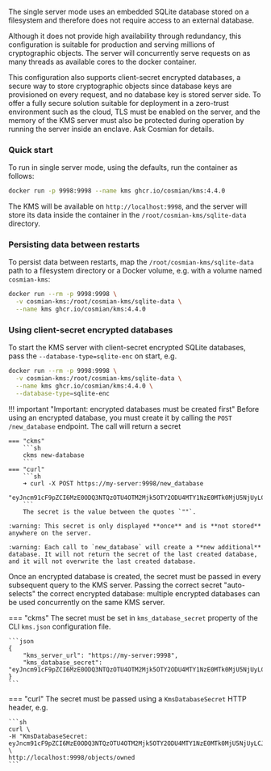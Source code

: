 
The single server mode uses an embedded SQLite database stored on a filesystem and therefore does not require access to an external database.

Although it does not provide high availability through redundancy, this configuration is suitable for production and serving millions of cryptographic objects.  The server will concurrently serve requests on as many threads as available cores to the docker container.

This configuration also supports client-secret encrypted databases, a secure way to store cryptographic objects since database keys are provisioned on every request, and no database key is stored server side. To offer a fully secure solution suitable for deployment in a zero-trust environment such as the cloud, TLS must be enabled on the server, and the memory of the KMS server must also be protected during operation by running the server inside an enclave. Ask Cosmian for details.

### Quick start

To run in single server mode, using the defaults, run the container as follows:

```sh
docker run -p 9998:9998 --name kms ghcr.io/cosmian/kms:4.4.0
```

The KMS will be available on `http://localhost:9998`, and the server will store its data inside the container in the `/root/cosmian-kms/sqlite-data` directory.

### Persisting data between restarts

To persist data between restarts, map the `/root/cosmian-kms/sqlite-data` path to a filesystem directory or a Docker volume, e.g. with a volume named `cosmian-kms`:

```sh
docker run --rm -p 9998:9998 \
  -v cosmian-kms:/root/cosmian-kms/sqlite-data \
  --name kms ghcr.io/cosmian/kms:4.4.0
```

### Using client-secret encrypted databases

To start the KMS server with client-secret encrypted SQLite databases, pass the `--database-type=sqlite-enc` on start, e.g.

```sh
docker run --rm -p 9998:9998 \
  -v cosmian-kms:/root/cosmian-kms/sqlite-data \
  --name kms ghcr.io/cosmian/kms:4.4.0 \
  --database-type=sqlite-enc
```

!!! important "Important: encrypted databases must be created first"
    Before using an encrypted database, you must create it by calling the `POST /new_database` endpoint. The call will return a secret

    === "ckms"
        ```sh
        ckms new-database
        ```
    === "curl"
        ```sh
        ➜ curl -X POST https://my-server:9998/new_database
        "eyJncm91cF9pZCI6MzE0ODQ3NTQzOTU4OTM2Mjk5OTY2ODU4MTY1NzE0MTk0MjU5NjUyLCJrZXkiOiIzZDAyNzg3YjUyZGY5OTYzNGNkOTVmM2QxODEyNDk4YTRiZWU1Nzc1NmM5NDI0NjdhZDI5ZTYxZjFmMmM0OWViIn0="%
        ```
        The secret is the value between the quotes `""`.

    :warning: This secret is only displayed **once** and is **not stored** anywhere on the server.

    :warning: Each call to `new_database` will create a **new additional** database. It will not return the secret of the last created database, and it will not overwrite the last created database.

Once an encrypted database is created, the secret must be passed in every subsequent query to the KMS server.
Passing the correct secret "auto-selects" the correct encrypted database: multiple encrypted databases can be used concurrently on the same KMS server.

=== "ckms"
    The secret must be set in `kms_database_secret` property of the CLI `kms.json` configuration file.

    ```json
    {
        "kms_server_url": "https://my-server:9998",
        "kms_database_secret": "eyJncm91cF9pZCI6MzE0ODQ3NTQzOTU4OTM2Mjk5OTY2ODU4MTY1NzE0MTk0MjU5NjUyLCJrZXkiOiIzZDAyNzg3YjUyZGY5OTYzNGNkOTVmM2QxODEyNDk4YTRiZWU1Nzc1NmM5NDI0NjdhZDI5ZTYxZjFmMmM0OWViIn0="
    }
    ```

=== "curl"
    The secret must be passed using a `KmsDatabaseSecret` HTTP header, e.g.

    ```sh
    curl \
    -H "KmsDatabaseSecret: eyJncm91cF9pZCI6MzE0ODQ3NTQzOTU4OTM2Mjk5OTY2ODU4MTY1NzE0MTk0MjU5NjUyLCJrZXkiOiIzZDAyNzg3YjUyZGY5OTYzNGNkOTVmM2QxODEyNDk4YTRiZWU1Nzc1NmM5NDI0NjdhZDI5ZTYxZjFmMmM0OWViIn0=" \
    http://localhost:9998/objects/owned
    ```
